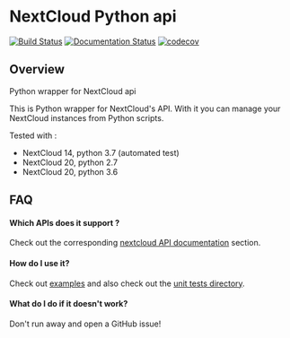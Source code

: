 # NextCloud Python api

[![Build Status](https://travis-ci.org/EnterpriseyIntranet/nextcloud-API.svg?branch=master)](https://travis-ci.org/EnterpriseyIntranet/nextcloud-API)
[![Documentation Status](https://readthedocs.org/projects/nextcloud-api/badge/?version=latest)](https://nextcloud-api.readthedocs.io/en/latest/?badge=latest)
[![codecov](https://codecov.io/gh/EnterpriseyIntranet/nextcloud-API/branch/master/graph/badge.svg)](https://codecov.io/gh/EnterpriseyIntranet/nextcloud-API)


## Overview

Python wrapper for NextCloud api

This is Python wrapper for NextCloud's API.
With it you can manage your NextCloud instances from Python scripts.

Tested with :
  * NextCloud 14, python 3.7 (automated test)
  * NextCloud 20, python 2.7
  * NextCloud 20, python 3.6


## FAQ


#### Which APIs does it support ?

Check out the corresponding [nextcloud API documentation](https://nextcloud-api.readthedocs.io/en/latest/introduction.html#which-api-does-it-support) section.


#### How do I use it?

Check out [examples](examples) and also check out the [unit tests directory](tests).


#### What do I do if it doesn't work?

Don't run away and open a GitHub issue!
